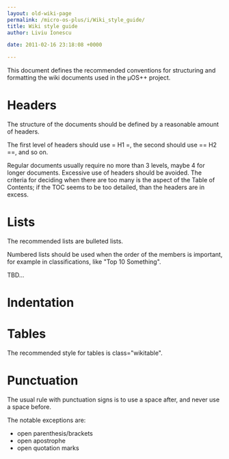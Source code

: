 ```yaml
---
layout: old-wiki-page
permalink: /micro-os-plus/i/Wiki_style_guide/
title: Wiki style guide
author: Liviu Ionescu

date: 2011-02-16 23:18:08 +0000

---
```


This document defines the recommended conventions for structuring and formatting the wiki documents used in the µOS++ project.

Headers
=======

The structure of the documents should be defined by a reasonable amount of headers.

The first level of headers should use = H1 =, the second should use == H2 ==, and so on.

Regular documents usually require no more than 3 levels, maybe 4 for longer documents. Excessive use of headers should be avoided. The criteria for deciding when there are too many is the aspect of the Table of Contents; if the TOC seems to be too detailed, than the headers are in excess.

Lists
=====

The recommended lists are bulleted lists.

Numbered lists should be used when the order of the members is important, for example in classifications, like "Top 10 Something".

TBD...

Indentation
===========

Tables
======

The recommended style for tables is class="wikitable".

Punctuation
===========

The usual rule with punctuation signs is to use a space after, and never use a space before.

The notable exceptions are:

-   open parenthesis/brackets
-   open apostrophe
-   open quotation marks
